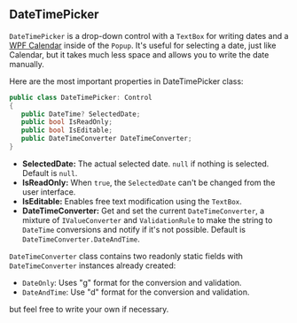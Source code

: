 ## DateTimePicker

`DateTimePicker` is a drop-down control with a `TextBox` for writing dates and a [WPF Calendar](http://msdn.microsoft.com/en-us/magazine/dd882520.aspx) inside of the `Popup`. It's useful for selecting a date, just like Calendar, but it takes much less space and allows you to write the date manually. 

Here are the most important properties in DateTimePicker class: 

```C#
public class DateTimePicker: Control
{ 
   public DateTime? SelectedDate;
   public bool IsReadOnly;   
   public bool IsEditable;
   public DateTimeConverter DateTimeConverter; 
}
```

* **SelectedDate:** The actual selected date. `null` if nothing is selected. Default is `null`.
* **IsReadOnly:** When `true`, the `SelectedDate` can't be changed from the user interface.
* **IsEditable:** Enables free text modification using the `TextBox`.
* **DateTimeConverter:** Get and set the current `DateTimeConverter`, a mixture of `IValueConverter` and `ValidationRule` to make the string to `DateTime` conversions and notify if it's not possible. Default is `DateTimeConverter.DateAndTime`. 

`DateTimeConverter` class contains two readonly static fields with `DateTimeConverter` instances already created:

* `DateOnly`: Uses "g" format for the conversion and validation.
* `DateAndTime`: Use "d" format for the conversion and validation. 

but feel free to write your own if necessary. 